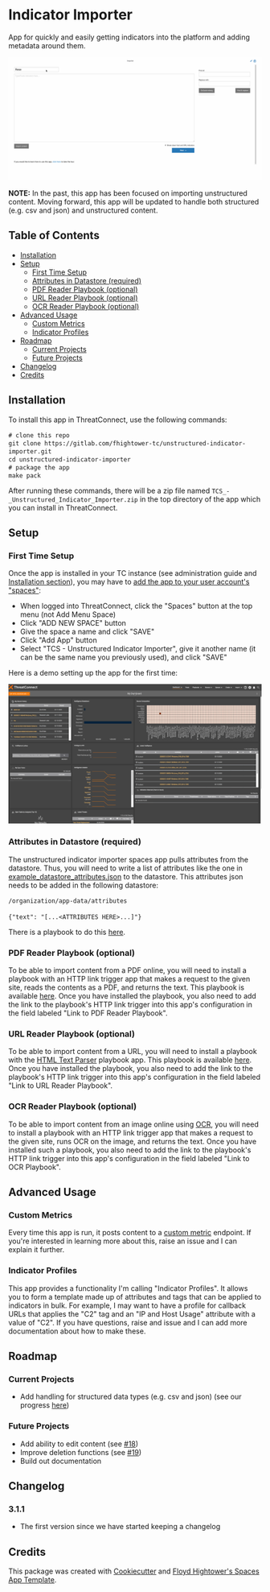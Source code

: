 # Indicator Importer

App for quickly and easily getting indicators into the platform and adding metadata around them.

![Indicator importer: quick and easy](demos/demo.gif)

**NOTE:** In the past, this app has been focused on importing unstructured content. Moving forward, this app will be updated to handle both structured (e.g. csv and json) and unstructured content.

## Table of Contents

- [Installation](#installation)
- [Setup](#setup)
  - [First Time Setup](#first-time-setup)
  - [Attributes in Datastore (required)](#attributes-in-datastore-required)
  - [PDF Reader Playbook (optional)](#pdf-reader-playbook-optional)
  - [URL Reader Playbook (optional)](#url-reader-playbook-optional)
  - [OCR Reader Playbook (optional)](#ocr-reader-playbook-optional)
- [Advanced Usage](#advanced-usage)
  - [Custom Metrics](#custom-metrics)
  - [Indicator Profiles](#indicator-profiles)
- [Roadmap](#roadmap)
  - [Current Projects](#current-projects)
  - [Future Projects](#future-projects)
- [Changelog](#changelog)
- [Credits](#credits)

## Installation

To install this app in ThreatConnect, use the following commands:

```
# clone this repo
git clone https://gitlab.com/fhightower-tc/unstructured-indicator-importer.git
cd unstructured-indicator-importer
# package the app
make pack
```

After running these commands, there will be a zip file named `TCS_-_Unstructured_Indicator_Importer.zip` in the top directory of the app which you can install in ThreatConnect.

## Setup

### First Time Setup

Once the app is installed in your TC instance (see administration guide and [Installation section](#installation)), you may have to [add the app to your user account's "spaces"](https://training.threatconnect.com/learn/article/spaces-kb-article):

- When logged into ThreatConnect, click the "Spaces" button at the top menu (not Add Menu Space)
- Click "ADD NEW SPACE" button
- Give the space a name and click "SAVE"
- Click "Add App" button
- Select "TCS - Unstructured Indicator Importer", give it another name (it can be the same name you previously used), and click "SAVE"

Here is a demo setting up the app for the first time:

![Indicator importer setup](demos/setup_spaces_app.gif)

### Attributes in Datastore (required)

The unstructured indicator importer spaces app pulls attributes from the datastore. Thus, you will need to write a list of attributes like the one in [example_datastore_attributes.json](https://gitlab.com/fhightower-tc/unstructured-indicator-importer/blob/master/example_datastore_attributes.json) to the datastore. This attributes json needs to be added in the following datastore:

```
/organization/app-data/attributes

{"text": "[...<ATTRIBUTES HERE>...]"}
```

There is a playbook to do this [here](https://github.com/ThreatConnect-Inc/threatconnect-playbooks/tree/master/playbooks/TCPB-HT-Unstructured%20Indicator%20Importer%20Attribute%20Recorder).

### PDF Reader Playbook (optional)

To be able to import content from a PDF online, you will need to install a playbook with an HTTP link trigger app that makes a request to the given site, reads the contents as a PDF, and returns the text. This playbook is available [here](https://github.com/ThreatConnect-Inc/threatconnect-playbooks/tree/master/playbooks/TCPB-HT-PDF%20Reader). Once you have installed the playbook, you also need to add the link to the playbook's HTTP link trigger into this app's configuration in the field labeled "Link to PDF Reader Playbook".

### URL Reader Playbook (optional)

To be able to import content from a URL, you will need to install a playbook with the [HTML Text Parser](https://github.com/ThreatConnect-Inc/threatconnect-playbooks/tree/master/apps/TCPB_-_HTML_Text_Parser) playbook app. This playbook is available [here](https://github.com/ThreatConnect-Inc/threatconnect-playbooks/tree/master/playbooks/TCPB-HT-URL%20Reader). Once you have installed the playbook, you also need to add the link to the playbook's HTTP link trigger into this app's configuration in the field labeled "Link to URL Reader Playbook".

### OCR Reader Playbook (optional)

To be able to import content from an image online using [OCR](https://en.wikipedia.org/wiki/Optical_character_recognition), you will need to install a playbook with an HTTP link trigger app that makes a request to the given site, runs OCR on the image, and returns the text. Once you have installed such a playbook, you also need to add the link to the playbook's HTTP link trigger into this app's configuration in the field labeled "Link to OCR Playbook".

## Advanced Usage

### Custom Metrics

Every time this app is run, it posts content to a [custom metric](https://docs.threatconnect.com/en/latest/rest_api/custom_metrics/custom_metrics.html#custom-metrics) endpoint. If you're interested in learning more about this, raise an issue and I can explain it further.

### Indicator Profiles

This app provides a functionality I'm calling "Indicator Profiles". It allows you to form a template made up of attributes and tags that can be applied to indicators in bulk. For example, I may want to have a profile for callback URLs that applies the "C2" tag and an "IP and Host Usage" attribute with a value of "C2". If you have questions, raise and issue and I can add more documentation about how to make these.

## Roadmap

### Current Projects

- Add handling for structured data types (e.g. csv and json) (see our progress [here](https://gitlab.com/fhightower-tc/unstructured-indicator-importer/-/milestones/1))

### Future Projects

- Add ability to edit content (see [#18](https://gitlab.com/fhightower-tc/unstructured-indicator-importer/issues/18))
- Improve deletion functions (see [#19](https://gitlab.com/fhightower-tc/unstructured-indicator-importer/issues/19))
- Build out documentation

## Changelog

### 3.1.1

- The first version since we have started keeping a changelog

## Credits

This package was created with [Cookiecutter](https://github.com/audreyr/cookiecutter) and [Floyd Hightower's Spaces App Template](https://gitlab.com/fhightower-templates/threatconnect-js-spaces-template).
